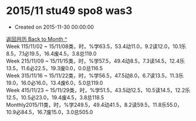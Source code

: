# 2015/11 stu49 spo8 was3

* Created on 2015-11-30 00:00:00

[返回月历 Back to Month ^](index.md)   
Week 115/11/02 ~ 15/11/08类，时，%学63.5，53.4动11.0，9.2读12.0，10.1乐8.5，7.1必19.5，16.4废4.5，3.8总119.0  
Week 215/11/09 ~ 15/11/15类，时，%学57.5，49.4动8.5，7.3读14.5，12.4乐13.5，11.6必22.5，19.3废0.0，0.0总116.5  
Week 315/11/16 ~ 15/11/22类，时，%学56.5，47.5动8.0，6.7读13.5，11.3乐19.0，16.0必16.0，13.4废6.0，5.0总119.0  
Week 415/11/23 ~ 15/11/29类，时，%学51.5，43.5动12.5，10.5读14.5，12.2乐12.5，10.5必23.0，19.4废4.5，3.8总118.5  
Monthly2015/11类，时，%学249.5，49.4动41.5，8.2读59.5，11.8乐55.0，10.9必84.5，16.7废15.0，3.0总505.0


